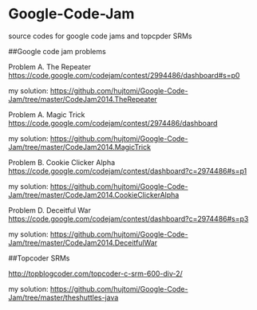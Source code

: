 # Google-Code-Jam
source codes for google code jams and topcpder SRMs

##Google code jam problems

Problem A. The Repeater
https://code.google.com/codejam/contest/2994486/dashboard#s=p0

my solution:
https://github.com/hujtomi/Google-Code-Jam/tree/master/CodeJam2014.TheRepeater

Problem A. Magic Trick
https://code.google.com/codejam/contest/2974486/dashboard

my solution:
https://github.com/hujtomi/Google-Code-Jam/tree/master/CodeJam2014.MagicTrick

Problem B. Cookie Clicker Alpha
https://code.google.com/codejam/contest/dashboard?c=2974486#s=p1

my solution:
https://github.com/hujtomi/Google-Code-Jam/tree/master/CodeJam2014.CookieClickerAlpha

Problem D. Deceitful War
https://code.google.com/codejam/contest/dashboard?c=2974486#s=p3

my solution:
https://github.com/hujtomi/Google-Code-Jam/tree/master/CodeJam2014.DeceitfulWar


##Topcoder SRMs

http://topblogcoder.com/topcoder-c-srm-600-div-2/

my solution:
https://github.com/hujtomi/Google-Code-Jam/tree/master/theshuttles-java
